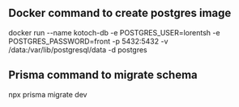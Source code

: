 ## Docker command to create postgres image

docker run --name kotoch-db -e POSTGRES_USER=lorentsh -e POSTGRES_PASSWORD=front -p 5432:5432 -v /data:/var/lib/postgresql/data -d postgres

## Prisma command to migrate schema

npx prisma migrate dev
